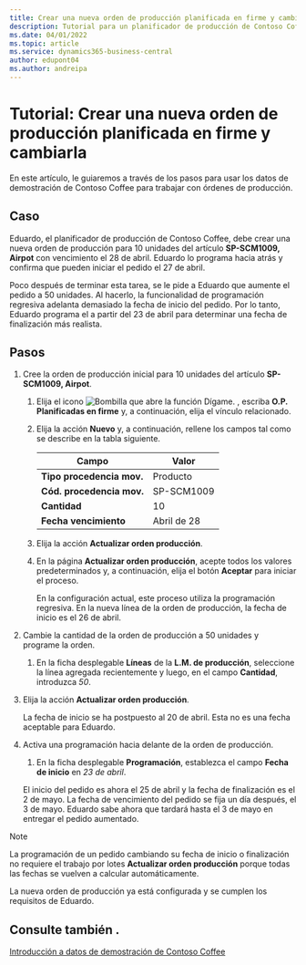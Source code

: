 ```yaml
---
title: Crear una nueva orden de producción planificada en firme y cambiarla
description: Tutorial para un planificador de producción de Contoso Coffee que desea crear una orden de producción planificada en firme y luego modificarla.
ms.date: 04/01/2022
ms.topic: article
ms.service: dynamics365-business-central
author: edupont04
ms.author: andreipa
---
```


# Tutorial: Crear una nueva orden de producción planificada en firme y cambiarla

En este artículo, le guiaremos a través de los pasos para usar los datos de demostración de Contoso Coffee para trabajar con órdenes de producción.  

## Caso

Eduardo, el planificador de producción de Contoso Coffee, debe crear una nueva orden de producción para 10 unidades del artículo **SP-SCM1009, Airpot** con vencimiento el 28 de abril. Eduardo lo programa hacia atrás y confirma que pueden iniciar el pedido el 27 de abril.  

Poco después de terminar esta tarea, se le pide a Eduardo que aumente el pedido a 50 unidades. Al hacerlo, la funcionalidad de programación regresiva adelanta demasiado la fecha de inicio del pedido. Por lo tanto, Eduardo programa el a partir del 23 de abril para determinar una fecha de finalización más realista.  

## Pasos

1. Cree la orden de producción inicial para 10 unidades del artículo **SP-SCM1009, Airpot**.

    1. Elija el icono ![Bombilla que abre la función Dígame.](../../media/ui-search/search_small.png "Dígame qué desea hacer") , escriba **O.P. Planificadas en firme** y, a continuación, elija el vínculo relacionado.  

    2. Elija la acción **Nuevo** y, a continuación, rellene los campos tal como se describe en la tabla siguiente.  

        |Campo  |Valor  |
        |---------|---------|
        |**Tipo procedencia mov.** |Producto|
        |**Cód. procedencia mov.** |SP-SCM1009|
        |**Cantidad** |10|
        |**Fecha vencimiento**|Abril de 28  |

    3. Elija la acción **Actualizar orden producción**.  

    4. En la página **Actualizar orden producción**, acepte todos los valores predeterminados y, a continuación, elija el botón **Aceptar** para iniciar el proceso.  

        En la configuración actual, este proceso utiliza la programación regresiva. En la nueva línea de la orden de producción, la fecha de inicio es el 26 de abril.  

2. Cambie la cantidad de la orden de producción a 50 unidades y programe la orden.  

    1. En la ficha desplegable **Líneas** de la **L.M. de producción**, seleccione la línea agregada recientemente y luego, en el campo **Cantidad**, introduzca *50*.  

3. Elija la acción **Actualizar orden producción**.  

    La fecha de inicio se ha postpuesto al 20 de abril. Esta no es una fecha aceptable para Eduardo.

4. Activa una programación hacia delante de la orden de producción.

    1. En la ficha desplegable **Programación**, establezca el campo **Fecha de inicio** en *23 de abril*.

    El inicio del pedido es ahora el 25 de abril y la fecha de finalización es el 2 de mayo. La fecha de vencimiento del pedido se fija un día después, el 3 de mayo. Eduardo sabe ahora que tardará hasta el 3 de mayo en entregar el pedido aumentado.

> [!NOTE]
> La programación de un pedido cambiando su fecha de inicio o finalización no requiere el trabajo por lotes **Actualizar orden producción** porque todas las fechas se vuelven a calcular automáticamente.

La nueva orden de producción ya está configurada y se cumplen los requisitos de Eduardo.  

## Consulte también .

[Introducción a datos de demostración de Contoso Coffee](../contoso-coffee-intro.md)  
